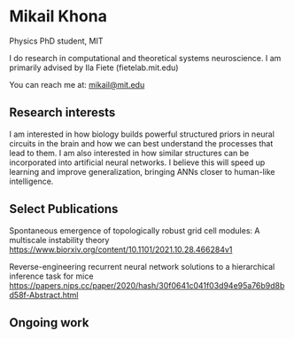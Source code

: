 # Mikail Khona
Physics PhD student, MIT

I do research in computational and theoretical systems neuroscience. I am primarily advised by Ila Fiete (fietelab.mit.edu)

You can reach me at: mikail@mit.edu

## Research interests
I am interested in how biology builds powerful structured priors in neural circuits in the brain and how we can best understand the processes that lead to them. I am also interested in how similar structures can be incorporated into artificial neural networks. I believe this will speed up learning and improve generalization, bringing ANNs closer to human-like intelligence.
## Select Publications
Spontaneous emergence of topologically robust grid cell modules: A multiscale instability theory
https://www.biorxiv.org/content/10.1101/2021.10.28.466284v1

Reverse-engineering recurrent neural network solutions to a hierarchical inference task for mice
https://papers.nips.cc/paper/2020/hash/30f0641c041f03d94e95a76b9d8bd58f-Abstract.html

## Ongoing work
